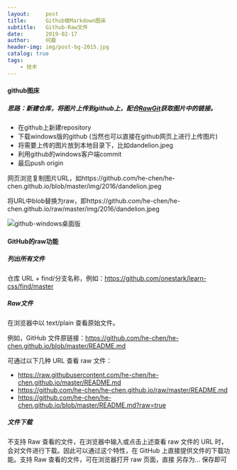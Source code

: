 ```yaml
---
layout:     post
title:      Github做Markdown图床
subtitle:   Github-Raw文件
date:       2019-02-17
author:     何晨
header-img: img/post-bg-2015.jpg
catalog: true
tags:
    - 技术
---
```


#### github图床

##### 思路：新建仓库，将图片上传到github上，配合[RawGit](https://rawgit.com/)获取图片中的链接。

* 在github上新建repository
* 下载windows版的github (当然也可以直接在github网页上进行上传图片)
* 将需要上传的图片放到本地目录下，比如dandelion.jpeg
* 利用github的windows客户端commit
* 最后push origin

网页浏览复制图片URL，如https://github.com/he-chen/he-chen.github.io/blob/master/img/2016/dandelion.jpeg

将URL中blob替换为raw，即https://github.com/he-chen/he-chen.github.io/raw/master/img/2016/dandelion.jpeg

![github-windows桌面版](https://github.com/he-chen/he-chen.github.io/raw/master/img/2019/win-github-desktop.jpg)

#### GitHub的raw功能

##### 列出所有文件
仓库 URL + find/分支名称，例如：https://github.com/onestark/learn-css/find/master

##### Raw文件
在浏览器中以 text/plain 查看原始文件。

例如，GitHub 文件原链接：https://github.com/he-chen/he-chen.github.io/blob/master/README.md
                       
可通过以下几种 URL 查看 raw 文件：

* https://raw.githubusercontent.com/he-chen/he-chen.github.io/master/README.md
* https://github.com/he-chen/he-chen.github.io/raw/master/README.md
* https://github.com/he-chen/he-chen.github.io/blob/master/README.md?raw=true

##### 文件下载
不支持 Raw 查看的文件，在浏览器中输入或点击上述查看 raw 文件的 URL 时，会对文件进行下载。因此可以通过这个特性，在 GitHub 上直接提供文件的下载功能。支持 Raw 查看的文件，可在浏览器打开 raw 页面，直接 另存为... 保存即可

